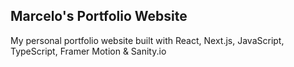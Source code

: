 ## Marcelo's Portfolio Website

My personal portfolio website built with React, Next.js, JavaScript, TypeScript, Framer Motion & Sanity.io
